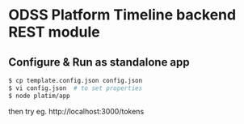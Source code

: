 # ODSS Platform Timeline backend REST module #

## Configure & Run as standalone app ##

```sh
$ cp template.config.json config.json
$ vi config.json  # to set properties
$ node platim/app
```

then try eg. http://localhost:3000/tokens
